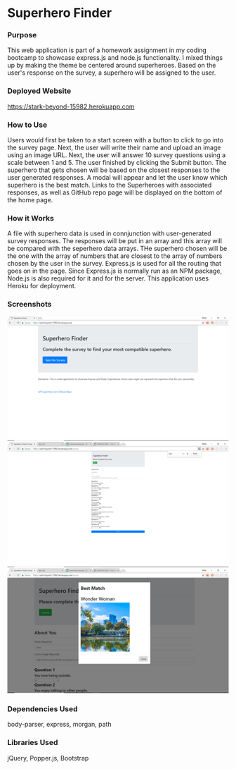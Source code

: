 # Superhero Finder

### Purpose

This web application is part of a homework assignment in my coding bootcamp to showcase express.js and node.js functionality. I mixed things up by making the theme be centered around superheroes. Based on the user's response on the survey, a superhero will be assigned to the user.

### Deployed Website

https://stark-beyond-15982.herokuapp.com

### How to Use

Users would first be taken to a start screen with a button to click to go into the survey page. Next, the user will write their name and upload an image using an image URL. Next, the user will answer 10 survey questions using a scale between 1 and 5. The user finished by clicking the Submit button. The superhero that gets chosen will be based on the closest responses to the user generated responses. A modal will appear and let the user know which superhero is the best match. Links to the Superheroes with associated responses, as well as GitHub repo page will be displayed on the bottom of the home page.

### How it Works

A file with superhero data is used in connjunction with user-generated survey responses. The responses will be put in an array and this array will be compared with the seperhero data arrays. THe superhero chosen will be the one with the array of numbers that are closest to the array of numbers chosen by the user in the survey. Express.js is used for all the routing that goes on in the page. Since Express.js is normally run as an NPM package, Node.js is also required for it and for the server. This application uses Heroku for deployment.

### Screenshots

![Front Page](images/front-page.png)
![Survey](images/superhero-survey.png)
![Result](images/result-modal.png)

### Dependencies Used

body-parser, express, morgan, path

### Libraries Used

jQuery, Popper.js, Bootstrap
